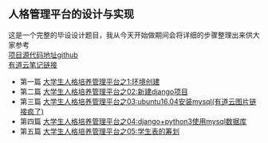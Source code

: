 ## 人格管理平台的设计与实现
这是一个完整的毕设设计题目，我从今天开始做期间会将详细的步骤整理出来供大家参考     
[项目源代码地址github](https://github.com/wsqy/renge)    
[有道云笔记链接](http://note.youdao.com/noteshare?id=3ab18248d202549dca0a2b63851e2a2f)

- 第一篇 [大学生人格培养管理平台之1:环境创建](http://viking666.com/article/2821)
- 第二篇 [大学生人格培养管理平台之02:新建django项目](http://viking666.com/article/2822)
- 第三篇 [大学生人格培养管理平台之03:ubuntu16.04安装mysql(有道云图片链接疯了)](http://viking666.com/article/2824)
- 第四篇 [大学生人格培养管理平台之04:django+python3使用mysql数据库](http://viking666.com/article/2825)
- 第五篇 [大学生人格培养管理平台之05:学生表的筹划](http://viking666.com/article/2826)
